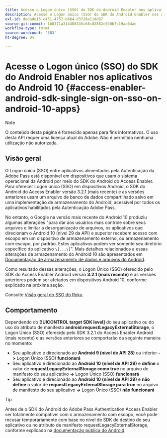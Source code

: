 ```yaml
---
title: Acesse o Logon único (SSO) do SDK do Android Enabler nos aplicativos do Android 10
description: Acesse o Logon único (SSO) do SDK do Android Enabler nos aplicativos do Android 10
exl-id: dedade15-c451-4757-b684-d3728e11dd87
source-git-commit: 1b8371a314488335c68c82882c930b7c19aa64ad
workflow-type: tm+mt
source-wordcount: '383'
ht-degree: 0%

---
```


# Acesse o Logon único (SSO) do SDK do Android Enabler nos aplicativos do Android 10 {#access-enabler-android-sdk-single-sign-on-sso-on-android-10-apps}

>[!NOTE]
>
>O conteúdo desta página é fornecido apenas para fins informativos. O uso desta API requer uma licença atual do Adobe. Não é permitida nenhuma utilização não autorizada.

## Visão geral

O Logon único (SSO) entre aplicativos alimentados pela Autenticação da Adobe Pass está disponível em dispositivos que usam o sistema operacional da Android por meio do SDK do Android do Access Enabler. Para oferecer Logon único (SSO) em dispositivos Android, o SDK do Android do Access Enabler versão 3.2.1 (mais recente) e as versões anteriores usam um arquivo de banco de dados compartilhado salvo em uma implementação de armazenamento do Android, acessível por todos os aplicativos habilitados pela Autenticação Adobe Pass.

No entanto, o Google na versão mais recente do Android 10 produziu algumas alterações &quot;para dar aos usuários mais controle sobre seus arquivos e limitar a desorganização de arquivos, os aplicativos que direcionam o Android 10 (nível 29 da API) e superior recebem acesso com escopo em um dispositivo de armazenamento externo, ou armazenamento com escopo, por padrão. Estes aplicativos podem ver somente seu diretório específico do aplicativo `\[...\]`&quot;. Mais detalhes relacionados a essas alterações de armazenamento do Android 10 são apresentados em [Documentação de armazenamento de dados e arquivos do Android](https://developer.android.com/training/data-storage/files/external-scoped).

Como resultado dessas alterações, o Logon Único (SSO) oferecido pelo SDK do Access Enabler Android versão **3.2.1 (mais recente)** e as versões anteriores podem ser afetados em dispositivos Android 10, conforme explicado na próxima seção.

Consulte [Visão geral do SSO do Roku](/help/authentication/roku-sso-overview.md).

## Comportamento

Dependendo do **[!UICONTROL target SDK level]** do seu aplicativo ou do uso do atributo de manifesto **android:requestLegacyExternalStorage**, o Logon Único (SSO) oferecido pelo SDK 3.2.1 do Access Enabler Android (mais recente) e as versões anteriores se comportarão da seguinte maneira no momento:

- Seu aplicativo é direcionado ao **Android 9 (nível de API 28)** ou inferior **-\>** Logon Único (SSO) **funcionará**
- Seu aplicativo é direcionado ao **Android 10** **(nível de API 29)** e **define** o valor de **requestLegacyExternalStorage como true** no arquivo de manifesto do seu aplicativo **-\>** Logon Único (SSO) **funcionará**
- Seu aplicativo é direcionado ao **Android 10** **(nível de API 29)** e **não define** o valor de **requestLegacyExternalStorage para true** no arquivo de manifesto do seu aplicativo **-\>** Logon Único (SSO) **não funcionará**


>[!TIP]
>
> Antes de o SDK do Android do Adobe Pass Authentication Access Enabler ser totalmente compatível com o armazenamento com escopo, você pode recusar temporariamente com base no nível de SDK de destino do seu aplicativo ou no atributo de manifesto requestLegacyExternalStorage, conforme explicado na [documentação pública do Android](https://developer.android.com/training/data-storage/files/external-scoped#opt-out-of-scoped-storage).

